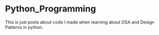 # Python_Programming

This is just posts about code I made when learning about DSA and Design Patterns in python.

